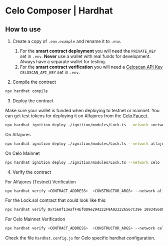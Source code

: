 # Celo Composer | Hardhat

## How to use

1. Create a copy of `.env.example` and rename it to `.env`.

   1. For the **smart contract deployment** you will need the `PRIVATE_KEY` set in `.env`. **Never** use a wallet with real funds for development. Always have a separate wallet for testing. 
   2. For the **smart contract verification** you will need a [Celoscan API Key](https://celoscan.io/myapikey) `CELOSCAN_API_KEY` set in `.env`.

2. Compile the contract 

```bash
npx hardhat compile
```

3. Deploy the contract

Make sure your wallet is funded when deploying to testnet or mainnet. You can get test tokens for deploying it on Alfajores from the [Celo Faucet](https://faucet.celo.org/alfajores).

```bash
npx hardhat ignition deploy ./ignition/modules/Lock.ts --network <network-name>
```

On Alfajores

```bash
npx hardhat ignition deploy ./ignition/modules/Lock.ts --network alfajores
```


On Celo Mainnet

```bash
npx hardhat ignition deploy ./ignition/modules/Lock.ts --network celo
```

4. Verify the contract

For Alfajores (Testnet) Verification

```bash
npx hardhat verify <CONTRACT_ADDRESS>  <CONSTRUCTOR_ARGS> --network alfajores
```

For the Lock.sol contract that could look like this:

```bash
npx hardhat verify 0x756Af13eafF4Ef0D9e294222F9A922226567C39e 1893456000  --network alfajores
```

For Celo Mainnet Verification

```bash
npx hardhat verify <CONTRACT_ADDRESS>  <CONSTRUCTOR_ARGS> --network celo
```

Check the file `hardhat.config.js` for Celo specific hardhat configuration.
